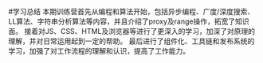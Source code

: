 #学习总结
本期训练营首先从编程和算法开始，包括异步编程、广度/深度搜索、LL算法、字符串分析算法等内容，并且介绍了proxy及range操作，拓宽了知识面。
接着对JS、CSS、HTML及浏览器等进行了更深入的学习，加深了对原理的理解，并对日常运用起到一定的帮助。
最后进行了组件化、工具链和发布系统的学习，加强了对工作流程的理解和认识，提高了工作能力。

